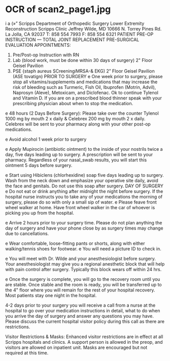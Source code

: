 # OCR of scan2_page1.jpg

i a
(»” Scripps
Department of Orthopedic Surgery
Lower Extremity Reconstruction
Scripps Clinic
Jeffrey Wilde, MD
10666 N. Torrey Pines Rd. La Jolla, CA 92037
T: 858 554 7993
F: 858 554 6321
PATIENT PRE-OP INSTRUCTION — TOTAL JOINT REPLACEMENT
PRE-SURGICAL EVALUATION APPOINTMENTS:
1. Pre/Post-op Instruction with RN
2. Lab (blood work, must be done within 30 days of surgery) 2" Floor Geisel Pavilion
3. PSE {staph aureus SCreeningiMRSA-& EKG) 2” Floor Geisel Pavilion (ASE tovatign)
PRIOR TO SURGERY
e One week prior to surgery, please stop all vitamins/supplements and medications that may increase the risk of
bleeding such as Turmeric, Fish Oil, Ibuprofen (Motrin, Advil), Naprosyn (Aleve), Metoxicam, and
Diclofenac. Ok to continue Tylenol and Vitamin D. If you are on a prescribed blood thinner speak with your
prescribing physician about when to stop the medication.

e 48 hours (2 Days Before Surgery): Please take over the counter Tylenol 1000 mg by mouth 2 x daily &
Celebrex 200 mg by mouth 2 x daily. Celebrex will be sent to your pharmacy along with your other post-op
medications.

e Avoid alcohol 1 week prior to surgery

e Apply Mupirocin (antibiotic ointment) to the inside of your nostrils twice a day, five days leading up to surgery. A
prescription will be sent to your pharmacy. Regardless of your nasal_swab results, you will start this
ointment 5 days before surgery.

e Start using Hibiclens (chlorhexidine) soap five days leading up to surgery. Wash from the neck down and
emphasize your operative site daily, avoid the face and genitals. Do not use this soap after surgery.
DAY OF SURGERY
e Do not eat or drink anything after midnight the night before surgery. If the hospital nurse instructs you to take any
of your medications the morning of surgery, please do so with only a small sip of water.
e Please feave front wheel walker at home. Have front wheel walker in the car of whoever is picking you up from
the hospital.

e Arrive 2 hours prior to your surgery time. Please do not plan anything the day of surgery and have your phone
close by as surgery times may change due to cancellations.

e Wear comfortable, loose-fitting pants or shorts, along with either walking/tennis shoes for footwear.
e You will need a picture ID to check in.

e You will meet with Dr. Wilde and your anesthesiologist before surgery. Your anesthesiologist may give you a
regional anesthetic block that will help with pain control after surgery. Typically this block wears off within 24 hrs.

e Once the surgery is complete, you will go to the recovery room until you are stable. Once stable and the room is
ready, you will be transferred up to the 4" floor where you will remain for the rest of your hospital recovery. Most
patients stay one night in the hospital.

4-2 days prior to your surgery you will receive a call from a nurse at the hospital to go over your medication instructions
in detail, what to do when you arrive the day of surgery and answer any questions you may have. Please discuss the
current hospital visitor policy during this call as there are restrictions.

Visitor Restrictions & Masks: Enhanced visitor restrictions are in effect at all Scripps hospitals and clinics. A support
person is allowed in the preop, and visitors are allowed on inpatient unit. Masks are encouraged but not required at this
time.

